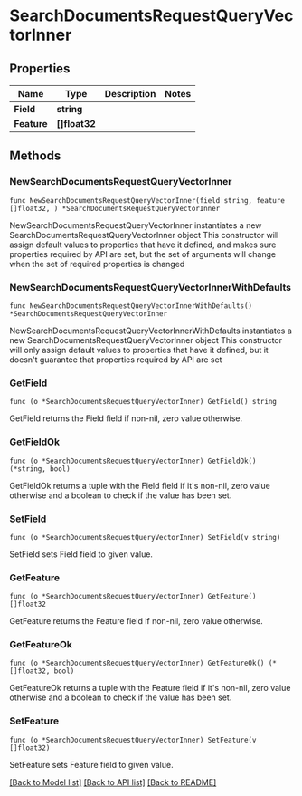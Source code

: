 # SearchDocumentsRequestQueryVectorInner

## Properties

Name | Type | Description | Notes
------------ | ------------- | ------------- | -------------
**Field** | **string** |  | 
**Feature** | **[]float32** |  | 

## Methods

### NewSearchDocumentsRequestQueryVectorInner

`func NewSearchDocumentsRequestQueryVectorInner(field string, feature []float32, ) *SearchDocumentsRequestQueryVectorInner`

NewSearchDocumentsRequestQueryVectorInner instantiates a new SearchDocumentsRequestQueryVectorInner object
This constructor will assign default values to properties that have it defined,
and makes sure properties required by API are set, but the set of arguments
will change when the set of required properties is changed

### NewSearchDocumentsRequestQueryVectorInnerWithDefaults

`func NewSearchDocumentsRequestQueryVectorInnerWithDefaults() *SearchDocumentsRequestQueryVectorInner`

NewSearchDocumentsRequestQueryVectorInnerWithDefaults instantiates a new SearchDocumentsRequestQueryVectorInner object
This constructor will only assign default values to properties that have it defined,
but it doesn't guarantee that properties required by API are set

### GetField

`func (o *SearchDocumentsRequestQueryVectorInner) GetField() string`

GetField returns the Field field if non-nil, zero value otherwise.

### GetFieldOk

`func (o *SearchDocumentsRequestQueryVectorInner) GetFieldOk() (*string, bool)`

GetFieldOk returns a tuple with the Field field if it's non-nil, zero value otherwise
and a boolean to check if the value has been set.

### SetField

`func (o *SearchDocumentsRequestQueryVectorInner) SetField(v string)`

SetField sets Field field to given value.


### GetFeature

`func (o *SearchDocumentsRequestQueryVectorInner) GetFeature() []float32`

GetFeature returns the Feature field if non-nil, zero value otherwise.

### GetFeatureOk

`func (o *SearchDocumentsRequestQueryVectorInner) GetFeatureOk() (*[]float32, bool)`

GetFeatureOk returns a tuple with the Feature field if it's non-nil, zero value otherwise
and a boolean to check if the value has been set.

### SetFeature

`func (o *SearchDocumentsRequestQueryVectorInner) SetFeature(v []float32)`

SetFeature sets Feature field to given value.



[[Back to Model list]](../README.md#documentation-for-models) [[Back to API list]](../README.md#documentation-for-api-endpoints) [[Back to README]](../README.md)


